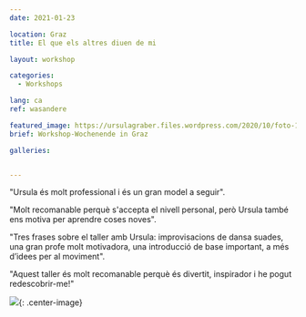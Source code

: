 ```yaml
---
date: 2021-01-23

location: Graz
title: El que els altres diuen de mi

layout: workshop

categories:
  - Workshops

lang: ca
ref: wasandere

featured_image: https://ursulagraber.files.wordpress.com/2020/10/foto-106.jpg?w=500&fit=crop
brief: Workshop-Wochenende in Graz

galleries:


---
```

"Ursula és molt professional i és un gran model a seguir". <br />

"Molt recomanable perquè s'accepta el nivell personal, però Ursula també ens motiva per aprendre coses noves". <br />

"Tres frases sobre el taller amb Ursula: improvisacions de dansa suades, una gran profe molt motivadora, una introducció de base important, a més d’idees per al moviment". <br />

 "Aquest taller és molt recomanable perquè és divertit, inspirador i he pogut redescobrir-me!" <br />


![](https://ursulagraber.files.wordpress.com/2020/11/dscf4001.jpg?w=300&fit=crop){: .center-image}
